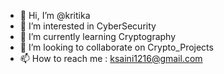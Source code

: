 - 👋 Hi, I’m @kritika
- 👀 I’m interested in CyberSecurity
- 🌱 I’m currently learning Cryptography
- 💞️ I’m looking to collaborate on Crypto_Projects
- 📫 How to reach me : ksaini1216@gmail.com

<!---
ksaini1216/ksaini1216 is a ✨ special ✨ repository because its `README.md` (this file) appears on your GitHub profile.
You can click the Preview link to take a look at your changes.
--->
